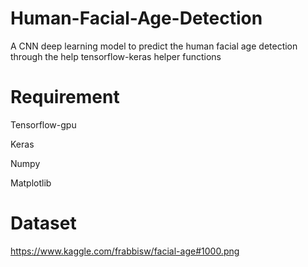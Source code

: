 # Human-Facial-Age-Detection
 A CNN deep learning model to predict the human facial age detection through the help tensorflow-keras helper functions

# Requirement
Tensorflow-gpu

Keras

Numpy

Matplotlib

# Dataset 
https://www.kaggle.com/frabbisw/facial-age#1000.png
